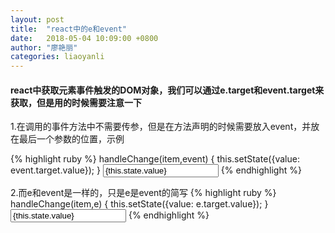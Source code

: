 ```yaml
---
layout: post
title:  "react中的e和event"
date:   2018-05-04 10:09:00 +0800
author: "廖艳丽"
categories: liaoyanli
---
```


#### react中获取元素事件触发的DOM对象，我们可以通过e.target和event.target来获取，但是用的时候需要注意一下
1.在调用的事件方法中不需要传参，但是在方法声明的时候需要放入event，并放在最后一个参数的位置，示例

{% highlight ruby %}
handleChange(item,event) {
    this.setState({value: event.target.value});
}
<input type="text" value={this.state.value} onChange={this.handleChange.bind(this,item)} />
{% endhighlight %}

2.而e和event是一样的，只是e是event的简写
{% highlight ruby %}
handleChange(item,e) {
    this.setState({value: e.target.value});
}
<input type="text" value={this.state.value} onChange={this.handleChange.bind(this,item)} />
{% endhighlight %}







